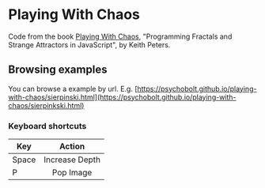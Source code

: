 # Playing With Chaos

Code from the book [Playing With Chaos](http://www.playingwithchaos.net/), "Programming Fractals and Strange Attractors in JavaScript", by Keith Peters.

## Browsing examples

You can browse a example by url. E.g. [https://psychobolt.github.io/playing-with-chaos/sierpinski.html](https://psychobolt.github.io/playing-with-chaos/sierpinkski.html)

### Keyboard shortcuts

| Key   | Action         |
|-------|:--------------:|
| Space | Increase Depth |
| P     | Pop Image      |
